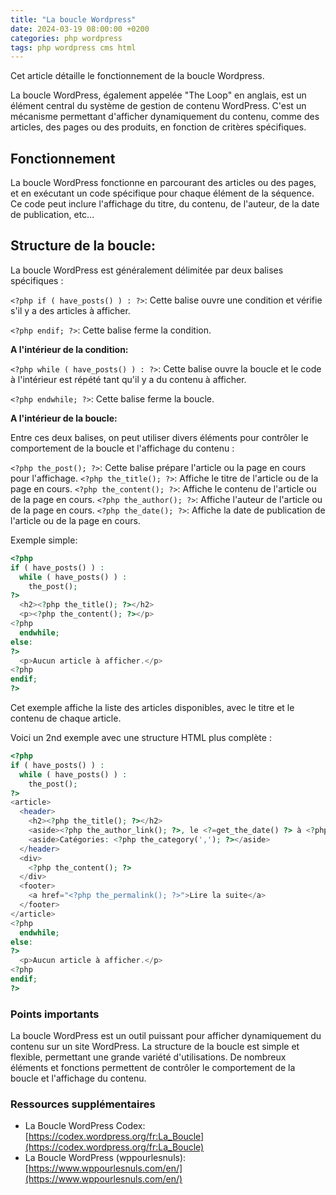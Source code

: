```yaml
---
title: "La boucle Wordpress"
date: 2024-03-19 08:00:00 +0200 
categories: php wordpress 
tags: php wordpress cms html
---
```


Cet article détaille le fonctionnement de la boucle Wordpress.

La boucle WordPress, également appelée "The Loop" en anglais, est un élément central du système de gestion de contenu WordPress. C'est un mécanisme permettant d'afficher dynamiquement du contenu, comme des articles, des pages ou des produits, en fonction de critères spécifiques.

## Fonctionnement
La boucle WordPress fonctionne en parcourant des articles ou des pages, et en exécutant un code spécifique pour chaque élément de la séquence. Ce code peut inclure l'affichage du titre, du contenu, de l'auteur, de la date de publication, etc...

## Structure de la boucle:

La boucle WordPress est généralement délimitée par deux balises spécifiques :

`<?php if ( have_posts() ) : ?>`: Cette balise ouvre une condition et vérifie s'il y a des articles à afficher.

`<?php endif; ?>`: Cette balise ferme la condition.

**A l'intérieur de la condition:**

`<?php while ( have_posts() ) : ?>`: Cette balise ouvre la boucle et le code à l'intérieur est répété tant qu'il y a du contenu à afficher.

`<?php endwhile; ?>`: Cette balise ferme la boucle.

**A l'intérieur de la boucle:**

Entre ces deux balises, on peut utiliser divers éléments pour contrôler le comportement de la boucle et l'affichage du contenu :

`<?php the_post(); ?>`: Cette balise prépare l'article ou la page en cours pour l'affichage.
`<?php the_title(); ?>`: Affiche le titre de l'article ou de la page en cours.
`<?php the_content(); ?>`: Affiche le contenu de l'article ou de la page en cours.
`<?php the_author(); ?>`: Affiche l'auteur de l'article ou de la page en cours.
`<?php the_date(); ?>`: Affiche la date de publication de l'article ou de la page en cours.


Exemple simple:

```php
<?php
if ( have_posts() ) : 
  while ( have_posts() ) : 
    the_post(); 
?>
  <h2><?php the_title(); ?></h2>
  <p><?php the_content(); ?></p>
<?php 
  endwhile; 
else: 
?>
  <p>Aucun article à afficher.</p>
<?php 
endif; 
?>
```

Cet exemple affiche la liste des articles disponibles, avec le titre et le contenu de chaque article. 

Voici un 2nd exemple avec une structure HTML plus complète : 

```php
<?php
if ( have_posts() ) : 
  while ( have_posts() ) : 
    the_post(); 
?>
<article>
  <header>
    <h2><?php the_title(); ?></h2>
    <aside><?php the_author_link(); ?>, le <?=get_the_date() ?> à <?php the_time() ?></aside>
    <aside>Catégories: <?php the_category(','); ?></aside>
  </header>
  <div>
    <?php the_content(); ?>
  </div>
  <footer>
    <a href="<?php the_permalink(); ?>">Lire la suite</a>
  </footer>
</article>
<?php 
  endwhile; 
else: 
?>
  <p>Aucun article à afficher.</p>
<?php 
endif; 
?>
```

### Points importants

La boucle WordPress est un outil puissant pour afficher dynamiquement du contenu sur un site WordPress.
La structure de la boucle est simple et flexible, permettant une grande variété d'utilisations.
De nombreux éléments et fonctions permettent de contrôler le comportement de la boucle et l'affichage du contenu.

### Ressources supplémentaires
- La Boucle WordPress Codex: [https://codex.wordpress.org/fr:La_Boucle](https://codex.wordpress.org/fr:La_Boucle)
- La Boucle WordPress (wppourlesnuls): [https://www.wppourlesnuls.com/en/](https://www.wppourlesnuls.com/en/)